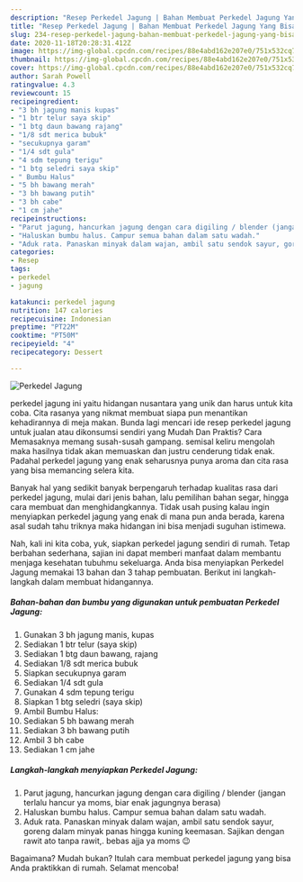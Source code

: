 ```yaml
---
description: "Resep Perkedel Jagung | Bahan Membuat Perkedel Jagung Yang Bisa Manjain Lidah"
title: "Resep Perkedel Jagung | Bahan Membuat Perkedel Jagung Yang Bisa Manjain Lidah"
slug: 234-resep-perkedel-jagung-bahan-membuat-perkedel-jagung-yang-bisa-manjain-lidah
date: 2020-11-18T20:28:31.412Z
image: https://img-global.cpcdn.com/recipes/88e4abd162e207e0/751x532cq70/perkedel-jagung-foto-resep-utama.jpg
thumbnail: https://img-global.cpcdn.com/recipes/88e4abd162e207e0/751x532cq70/perkedel-jagung-foto-resep-utama.jpg
cover: https://img-global.cpcdn.com/recipes/88e4abd162e207e0/751x532cq70/perkedel-jagung-foto-resep-utama.jpg
author: Sarah Powell
ratingvalue: 4.3
reviewcount: 15
recipeingredient:
- "3 bh jagung manis kupas"
- "1 btr telur saya skip"
- "1 btg daun bawang rajang"
- "1/8 sdt merica bubuk"
- "secukupnya garam"
- "1/4 sdt gula"
- "4 sdm tepung terigu"
- "1 btg seledri saya skip"
- " Bumbu Halus"
- "5 bh bawang merah"
- "3 bh bawang putih"
- "3 bh cabe"
- "1 cm jahe"
recipeinstructions:
- "Parut jagung, hancurkan jagung dengan cara digiling / blender (jangan terlalu hancur ya moms, biar enak jagungnya berasa)"
- "Haluskan bumbu halus. Campur semua bahan dalam satu wadah."
- "Aduk rata. Panaskan minyak dalam wajan, ambil satu sendok sayur, goreng dalam minyak panas hingga kuning keemasan. Sajikan dengan rawit ato tanpa rawit,. bebas ajja ya moms 😉"
categories:
- Resep
tags:
- perkedel
- jagung

katakunci: perkedel jagung 
nutrition: 147 calories
recipecuisine: Indonesian
preptime: "PT22M"
cooktime: "PT50M"
recipeyield: "4"
recipecategory: Dessert

---
```



![Perkedel Jagung](https://img-global.cpcdn.com/recipes/88e4abd162e207e0/751x532cq70/perkedel-jagung-foto-resep-utama.jpg)


perkedel jagung ini yaitu hidangan nusantara yang unik dan harus untuk kita coba. Cita rasanya yang nikmat membuat siapa pun menantikan kehadirannya di meja makan.
Bunda lagi mencari ide resep perkedel jagung untuk jualan atau dikonsumsi sendiri yang Mudah Dan Praktis? Cara Memasaknya memang susah-susah gampang. semisal keliru mengolah maka hasilnya tidak akan memuaskan dan justru cenderung tidak enak. Padahal perkedel jagung yang enak seharusnya punya aroma dan cita rasa yang bisa memancing selera kita.

Banyak hal yang sedikit banyak berpengaruh terhadap kualitas rasa dari perkedel jagung, mulai dari jenis bahan, lalu pemilihan bahan segar, hingga cara membuat dan menghidangkannya. Tidak usah pusing kalau ingin menyiapkan perkedel jagung yang enak di mana pun anda berada, karena asal sudah tahu triknya maka hidangan ini bisa menjadi suguhan istimewa.




Nah, kali ini kita coba, yuk, siapkan perkedel jagung sendiri di rumah. Tetap berbahan sederhana, sajian ini dapat memberi manfaat dalam membantu menjaga kesehatan tubuhmu sekeluarga. Anda bisa menyiapkan Perkedel Jagung memakai 13 bahan dan 3 tahap pembuatan. Berikut ini langkah-langkah dalam membuat hidangannya.

<!--inarticleads1-->

##### Bahan-bahan dan bumbu yang digunakan untuk pembuatan Perkedel Jagung:

1. Gunakan 3 bh jagung manis, kupas
1. Sediakan 1 btr telur (saya skip)
1. Sediakan 1 btg daun bawang, rajang
1. Sediakan 1/8 sdt merica bubuk
1. Siapkan secukupnya garam
1. Sediakan 1/4 sdt gula
1. Gunakan 4 sdm tepung terigu
1. Siapkan 1 btg seledri (saya skip)
1. Ambil  Bumbu Halus:
1. Sediakan 5 bh bawang merah
1. Sediakan 3 bh bawang putih
1. Ambil 3 bh cabe
1. Sediakan 1 cm jahe




<!--inarticleads2-->

##### Langkah-langkah menyiapkan Perkedel Jagung:

1. Parut jagung, hancurkan jagung dengan cara digiling / blender (jangan terlalu hancur ya moms, biar enak jagungnya berasa)
1. Haluskan bumbu halus. Campur semua bahan dalam satu wadah.
1. Aduk rata. Panaskan minyak dalam wajan, ambil satu sendok sayur, goreng dalam minyak panas hingga kuning keemasan. Sajikan dengan rawit ato tanpa rawit,. bebas ajja ya moms 😉




Bagaimana? Mudah bukan? Itulah cara membuat perkedel jagung yang bisa Anda praktikkan di rumah. Selamat mencoba!
